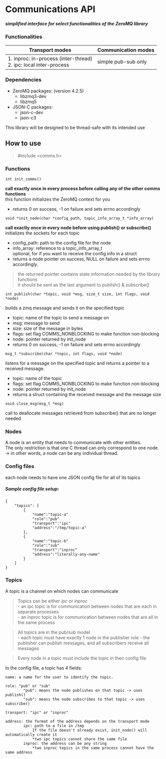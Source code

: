 # Communications API
##### simplified interface for select functionalities of the ZeroMQ library

### Functionalities

| Transport modes | Communication modes |
| ---- | ---- |
| 1. inproc: in-process (inter-thread) <br>2. ipc: local inter-process | simple pub-sub only|

### Dependencies
+ ZeroMQ packages: (version 4.2.5)
	+ libzmq3-dev
	+ libzmq5
+ JSON-C packages:
	+ json-c-dev
	+ json-c3

This library will be designed to be thread-safe with its intended use

## How to use

>#include <comms.h>


### Functions
	
```
int init_comms()
```
**call exactly once in every process before calling any of the other comms functions**<br>
this function initializes the ZeroMQ context for you
+ returns 0 on success, -1 on failure and sets errno accordingly

```
void *init_node(char *config_path, topic_info_array_t *info_array)
```
 
**call exactly once in every node before using publish() or subscribe()**<br>
initializes the sockets for each topic
+ config_path: path to the config file for the node<br>
+ info_array: reference to a topic_info_array_t<br>
optional, for if you want to receive the config info in a struct
+ returns a node pointer on success, NULL on failure and sets errno accordingly.
>the returned pointer contains state information needed by the library functions<br>
>it should be sent as the last argument to publish() & subscribe()

```
int publish(char *topic, void *msg, size_t size, int flags, void *node)
```
builds a zmq message and sends it on the specified topic
+ topic: name of the topic to send a message on
+ msg: message to send
+ size: size of the message in bytes
+ flags: set flag COMMS_NONBLOCKING to make function non-blocking
+ node: pointer returned by init_node
+ returns 0 on success, -1 on failure and sets errno accordingly
```
msg_t *subscribe(char *topic, int flags, void *node)
```
listens for a message on the specified topic and returns a pointer to a received
message.
+ topic: name of the topic
+ flags: set flag COMMS_NONBLOCKING to make function non-blocking
+ node: pointer returned by init_node
+ returns a struct containing the received message and the message size
```
void close_msg(msg_t *msg)
```
call to deallocate messages retrieved from subscribe() that are no longer needed

### Nodes
	
A node is an entity that needs to communicate with other entities. <br>
The only restriction is that one C thread can only correspond to one node. <br>
-> in other words, a node can be any individual thread.

### Config files

each node needs to have one JSON config file for all of its topics
##### Sample config file setup:
```
{
	"topics": [
		{
			"name":"topic-a"
			"role":"pub"
			"transport":"ipc"
			"address":"/tmp/topic-a"
		},
		{
			"name":"topic-b"
			"role":"sub"
			"transport":"inproc"
			"address":"literally-any-name"
		}
	]
}
```
### Topics

A topic is a channel on which nodes can communicate
 
>	Topics can be either *ipc* or *inproc*<br>
		- an ipc topic is for communication between nodes that are each in separate processes<br>
		- an inproc topic is for communication between nodes that are all in the same process

>	All topics are in the pub/sub model<br>
		- each topic must have exactly 1 node in the publisher role
		- the publisher can publish messages, and all subscribers receive all messages

> Every node in a topic must include the topic in their config file

In the config file, a topic has 4 fields:

	name: a name for the user to identify the topic. 

	role: "pub" or "sub"
			"pub": means the node publishes on that topic -> uses publish()
			"sub": means the node subscribes to that topic -> uses subscribe()

	transport: "ipc" or "inproc"

	address: the format of the address depends on the transport mode
			ipc: path to a file in /tmp
				If the file doesn't already exist, init_node() will automatically create it
				*two ipc topics cannot share the same file
			inproc: the address can be any string
				*two inproc topics in the same process cannot have the same address